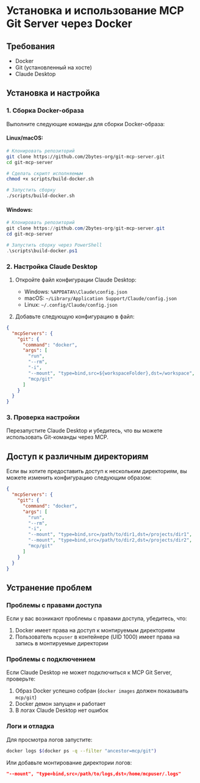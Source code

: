 # Установка и использование MCP Git Server через Docker

## Требования

- Docker
- Git (установленный на хосте)
- Claude Desktop

## Установка и настройка

### 1. Сборка Docker-образа

Выполните следующие команды для сборки Docker-образа:

#### Linux/macOS:
```bash
# Клонировать репозиторий
git clone https://github.com/2bytes-org/git-mcp-server.git
cd git-mcp-server

# Сделать скрипт исполняемым
chmod +x scripts/build-docker.sh

# Запустить сборку
./scripts/build-docker.sh
```

#### Windows:
```powershell
# Клонировать репозиторий
git clone https://github.com/2bytes-org/git-mcp-server.git
cd git-mcp-server

# Запустить сборку через PowerShell
.\scripts\build-docker.ps1
```

### 2. Настройка Claude Desktop

1. Откройте файл конфигурации Claude Desktop:
   - Windows: `%APPDATA%\Claude\config.json`
   - macOS: `~/Library/Application Support/Claude/config.json`
   - Linux: `~/.config/Claude/config.json`

2. Добавьте следующую конфигурацию в файл:

```json
{
  "mcpServers": {
    "git": {
      "command": "docker",
      "args": [
        "run",
        "--rm",
        "-i",
        "--mount", "type=bind,src=${workspaceFolder},dst=/workspace",
        "mcp/git"
      ]
    }
  }
}
```

### 3. Проверка настройки

Перезапустите Claude Desktop и убедитесь, что вы можете использовать Git-команды через MCP.

## Доступ к различным директориям

Если вы хотите предоставить доступ к нескольким директориям, вы можете изменить конфигурацию следующим образом:

```json
{
  "mcpServers": {
    "git": {
      "command": "docker",
      "args": [
        "run",
        "--rm",
        "-i",
        "--mount", "type=bind,src=/path/to/dir1,dst=/projects/dir1",
        "--mount", "type=bind,src=/path/to/dir2,dst=/projects/dir2",
        "mcp/git"
      ]
    }
  }
}
```

## Устранение проблем

### Проблемы с правами доступа

Если у вас возникают проблемы с правами доступа, убедитесь, что:

1. Docker имеет права на доступ к монтируемым директориям
2. Пользователь `mcpuser` в контейнере (UID 1000) имеет права на запись в монтируемые директории

### Проблемы с подключением

Если Claude Desktop не может подключиться к MCP Git Server, проверьте:

1. Образ Docker успешно собран (`docker images` должен показывать `mcp/git`)
2. Docker демон запущен и работает
3. В логах Claude Desktop нет ошибок

### Логи и отладка

Для просмотра логов запустите:

```bash
docker logs $(docker ps -q --filter "ancestor=mcp/git")
```

Или добавьте монтирование директории логов:

```json
"--mount", "type=bind,src=/path/to/logs,dst=/home/mcpuser/.logs"
```